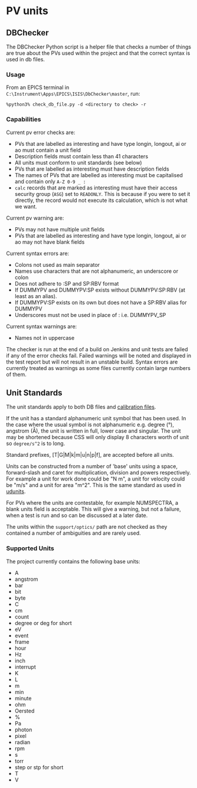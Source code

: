 # PV units

## DBChecker

The DBChecker Python script is a helper file that checks a number of things are true about the PVs used within the project and that the correct syntax is used in db files.

### Usage

From an EPICS terminal in `C:\Instrument\Apps\EPICS\ISIS\DbChecker\master`, run:
```
%python3% check_db_file.py -d <directory to check> -r
```

### Capabilities

Current pv error checks are:

- PVs that are labelled as interesting and have type longin, longout, ai or ao must contain a unit field
- Description fields must contain less than 41 characters
- All units must conform to unit standards (see below)
- PVs that are labelled as interesting must have description fields
- The names of PVs that are labelled as interesting must be capitalised and contain only `A-Z 0-9 _ :`
- `calc` records that are marked as interesting must have their access security group (`ASG`) set to `READONLY`. This is because if you were to set it directly, the record would not execute its calculation, which is not what we want.

Current pv warning are:

- PVs may not have multiple unit fields
- PVs that are labelled as interesting and have type longin, longout, ai or ao may not have blank fields

Current syntax errors are:

- Colons not used as main separator
- Names use characters that are not alphanumeric, an underscore or colon
- Does not adhere to :SP and SP:RBV format
- If DUMMYPV and DUMMYPV:SP exists without DUMMYPV:SP:RBV (at least as an alias).
- If DUMMYPV:SP exists on its own but does not have a SP:RBV alias for DUMMYPV
- Underscores must not be used in place of : i.e. DUMMYPV_SP

Current syntax warnings are:

- Names not in uppercase



The checker is run at the end of a build on Jenkins and unit tests are failed if any of the error checks fail. Failed warnings will be noted and displayed in the test report but will not result in an unstable build. Syntax errors are currently treated as warnings as some files currently contain large numbers of them.

## Unit Standards

The unit standards apply to both DB files and [calibration files](/system_components/configurations/Calibration-Files).

If the unit has a standard alphanumeric unit symbol that has been used. In the case where the usual symbol is not alphanumeric e.g. degree (°), angstrom (Å), the unit is written in full, lower case and singular. The unit may be shortened because CSS will only display 8 characters worth of unit so `degree/s^2` is to long.

Standard prefixes, [T|G|M|k|m|u|n|p|f], are accepted before all units.

Units can be constructed from a number of 'base' units using a space, forward-slash and caret for multiplication, division and powers respectively. For example a unit for work done could be "N m", a unit for velocity could be "m/s" and a unit for area "m^2". This is the same standard as used in [udunits](http://linux.die.net/man/3/udunits).

For PVs where the units are contestable, for example NUMSPECTRA, a blank units field is acceptable. This will give a warning, but not a failure, when a test is run and so can be discussed at a later date.

The units within the `support/optics/` path are not checked as they contained a number of ambiguities and are rarely used.

### Supported Units

The project currently contains the following base units:

* A
* angstrom
* bar
* bit
* byte
* C
* cm
* count
* degree or deg for short
* eV
* event
* frame
* hour
* Hz
* inch
* interrupt
* K
* L
* m
* min
* minute
* ohm
* Oersted
* %
* Pa
* photon
* pixel
* radian
* rpm
* s
* torr
* step or stp for short
* T
* V
